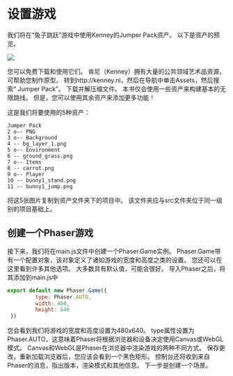 # 设置游戏

我们将在“兔子跳跃”游戏中使用Kenney的Jumper Pack资产。 以下是资产的预览。

![](http://www.jikeyt.com/img/Phaser3Book/image-20200601171434660.png)



您可以免费下载和使用它们。 肯尼（Kenney）拥有大量的公共领域艺术品资源，可帮助您制作原型。
转到http://kenney.nl，然后在导航中单击Assets，然后搜索“ Jumper Pack”。 下载并解压缩文件。
本书仅会使用一些资产来构建基本的无限跳线。 但是，您可以使用其余资产来添加更多功能！

这是我们将要使用的5种资产：

```
Jumper Pack
2 o-- PNG
3 o-- Background
4 -- bg_layer_1.png
5 o-- Environment
6 -- ground_grass.png
7 o-- Items
8 -- carrot.png
9 o-- Player
10 -- bunny1_stand.png
11 -- bunny1_jump.png
```

将这5张图片复制到资产文件夹下的项目中。 该文件夹应与src文件夹位于同一级别的项目基础上。



## 创建一个Phaser游戏

接下来，我们将在main.js文件中创建一个Phaser.Game实例。
Phaser.Game带有一个配置对象，该对象定义了诸如游戏的宽度和高度之类的设置。
您还可以在这里看到许多其他选项。 大多数具有默认值，可能会很好。
导入Phaser之后，将其添加到main.js中

```javascript
export default new Phaser.Game({
         type: Phaser.AUTO,
         width: 480,
         height: 640
 })
```

您会看到我们将游戏的宽度和高度设置为480x640。 type属性设置为Phaser.AUTO，这意味着Phaser将根据浏览器和设备决定使用Canvas或WebGL模式。
Canvas和WebGL是Phaser在浏览器中渲染游戏的两种不同方式。
保存更改，重新加载浏览器后，您应该会看到一个黑色矩形。 控制台还将收到来自Phaser的消息，指出版本，渲染模式和其他信息。
下一步是创建一个场景。